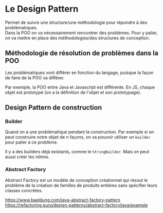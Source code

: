 # Le Design Pattern

Permet de suivre une structure/une méthodologie pour répondre à des problématiques.  
Dans la POO on va nécessairement rencontrer des problèmes. Pour y palier, on va mettre en place des méthodologies/des structures de conception.

## Méthodologie de résolution de problèmes dans la POO

Les problématiques vont différer en fonction du langage, puisque la façon de faire de la POO va différer.

Par exemple, la POO entre Java et Javascript est différente. En JS, chaque objet est prototypé (on a la définition de l'objet et son prototypage).


## Design Pattern de construction
### Builder

Quand on a une problématique pendant la construction. Par exemple si on peut construire notre objet de *n* façons, on va pouvoir utiliser un `builder` pour palier à ce problème.

Il y a des builders déjà existants, comme le `StringBuilder`. Mais on peut aussi créer les nôtres.

### Abstract Factory

Abstract Factory est un modèle de conception créationnel qui résout le problème de la création de familles de produits entières sans spécifier leurs classes concrètes.


https://www.baeldung.com/java-abstract-factory-pattern  
https://refactoring.guru/design-patterns/abstract-factory/java/example

